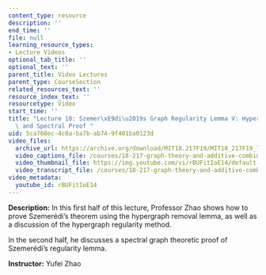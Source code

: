 ```yaml
---
content_type: resource
description: ''
end_time: ''
file: null
learning_resource_types:
- Lecture Videos
optional_tab_title: ''
optional_text: ''
parent_title: Video Lectures
parent_type: CourseSection
related_resources_text: ''
resource_index_text: ''
resourcetype: Video
start_time: ''
title: "Lecture 10: Szemer\xE9di\u2019s Graph Regularity Lemma V: Hypergraph Removal\
  \ and Spectral Proof "
uid: 5ca760ec-4c0a-ba7b-ab74-9f401ba0123d
video_files:
  archive_url: https://archive.org/download/MIT18.217F19/MIT18_217F19_lec10_300k.mp4
  video_captions_file: /courses/18-217-graph-theory-and-additive-combinatorics-fall-2019/3303e3faddcd578da6d4bb592bb777af_rBUFitIoE14.vtt
  video_thumbnail_file: https://img.youtube.com/vi/rBUFitIoE14/default.jpg
  video_transcript_file: /courses/18-217-graph-theory-and-additive-combinatorics-fall-2019/ba6960a6b190c6f6e9c5bef56af00038_rBUFitIoE14.pdf
video_metadata:
  youtube_id: rBUFitIoE14
---
```


**Description:** In this first half of this lecture, Professor Zhao shows how to prove Szemerédi’s theorem using the hypergraph removal lemma, as well as a discussion of the hypergraph regularity method.

In the second half, he discusses a spectral graph theoretic proof of Szemerédi’s regularity lemma.

**Instructor:** Yufei Zhao
